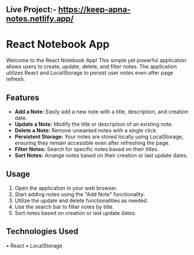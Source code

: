 ## Live Project:- https://keep-apna-notes.netlify.app/

# React Notebook App

Welcome to the React Notebook App! This simple yet powerful application allows users to create, update, delete, and filter notes. The application utilizes React and LocalStorage to persist user notes even after page refresh.

## Features

- **Add a Note:** Easily add a new note with a title, description, and creation date.
- **Update a Note:** Modify the title or description of an existing note.
- **Delete a Note:** Remove unwanted notes with a single click.
- **Persistent Storage:** Your notes are stored locally using LocalStorage, ensuring they remain accessible even after refreshing the page.
- **Filter Notes:** Search for specific notes based on their titles.
- **Sort Notes:** Arrange notes based on their creation or last update dates.

## Usage
1.	Open the application in your web browser.
2.	Start adding notes using the "Add Note" functionality.
3.	Utilize the update and delete functionalities as needed.
4.	Use the search bar to filter notes by title.
5.	Sort notes based on creation or last update dates.

## Technologies Used
•	React
•	LocalStorage



